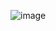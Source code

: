 ![image](https://github.com/svxf/lily-injector/assets/60079016/4bf1688a-25c8-41c3-8df8-86fa64cd955e)
